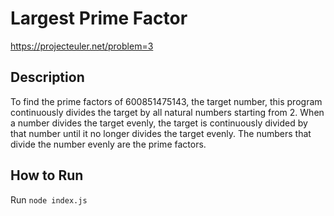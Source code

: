# Largest Prime Factor

https://projecteuler.net/problem=3

## Description

To find the prime factors of 600851475143, the target number, this program continuously divides the target by all natural numbers starting from 2. When a number divides the target evenly, the target is continuously divided by that number until it no longer divides the target evenly. The numbers that divide the number evenly are the prime factors.


## How to Run

Run `node index.js`
